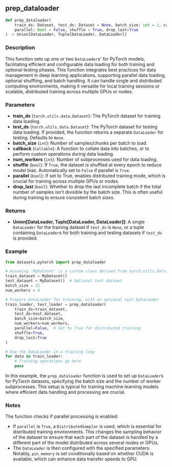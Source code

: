 ## prep_dataloader

```python
def prep_dataloader(
    train_ds: Dataset, test_ds: Dataset = None, batch_size: int = 1, callback: Callable = None, num_workers: int = 0, 
    parallel: bool = False, shuffle = True, drop_last=True
) -> Union[DataLoader, Tuple[DataLoader, DataLoader]]
```

### Description
This function sets up one or two `DataLoader`s' for PyTorch models, facilitating efficient and configurable data loading 
for both training and optional testing phases. This function integrates best practices for data management in deep 
learning applications, supporting parallel data loading, optional shuffling, and batch handling. It can handle single 
and distributed computing environments, making it versatile for local training sessions or scalable, distributed 
training across multiple GPUs or nodes.

### Parameters
   - **train_ds** (`torch.utils.data.Dataset`): The PyTorch dataset for training data loading.
   - **test_ds** (`torch.utils.data.Dataset`): The PyTorch dataset for testing data loading. If provided, the function returns a separate `DataLoader` for testing. Defaults to `None`.
   - **batch_size** (`int`): Number of samples/chunks per batch to load.
   - **callback** (`Callable`): A function to collate data into batches, or to perform custom operations during data loading.
   - **num_workers** (`int`): Number of subprocesses used for data loading.
   - **shuffle** (`bool`):  If `True`, the dataset is shuffled at every epoch to reduce model bias. Automatically set to `False` if parallel is `True`.
   - **parallel** (`bool`): If set to True, enables distributed training mode, which is crucial for training across multiple GPUs or nodes.
   - **drop_last** (`bool`): Whether to drop the last incomplete batch if the total number of samples isn't divisible by the batch size. This is often useful during training to ensure consistent batch sizes.

### Returns
- **Union[DataLoader, Tuple[DataLoader, DataLoader]]**:  A single `DataLoader` for the training dataset if `test_ds` is `None`, or a tuple containing `DataLoader`s for both training and testing datasets if `test_ds` is provided.

### Example

```python
from datasets.pytorch import prep_dataloader

# Assuming 'MyDataset' is a custom class derived from torch.utils.data.Dataset
train_dataset = MyDataset()
test_dataset = MyDataset()  # Optional test dataset
batch_size = 32
num_workers = 4

# Prepare DataLoader for training, with an optional test DataLoader
train_loader, test_loader = prep_dataloader(
    train_ds=train_dataset,
    test_ds=test_dataset,
    batch_size=batch_size,
    num_workers=num_workers,
    parallel=False,  # Set to True for distributed training
    shuffle=True,
    drop_last=True
)

# Use the DataLoader in a training loop
for data in train_loader:
    # Training operations go here
    pass
```
In this example, the `prep_dataloader` function is used to set up `DataLoader`s for PyTorch datasets, specifying the 
batch size and the number of worker subprocesses. This setup is typical for training machine learning models where 
efficient data handling and processing are crucial. 

### Notes
The function checks if parallel processing is enabled:
- If `parallel` is `True`, a `DistributedSampler` is used, which is essential for distributed training environments. This changes the sampling behavior of the dataset to ensure that each part of the dataset is handled by a different part of the model distributed across several nodes or GPUs.
- The `DataLoader` is then configured with the specified parameters. Notably, `pin_memory` is set conditionally based on whether CUDA is available, which can enhance data transfer speeds to GPU.